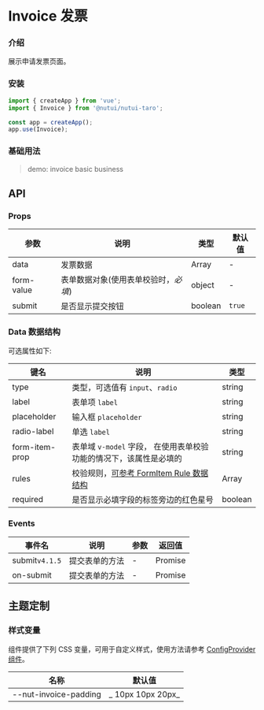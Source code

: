 # Invoice 发票

### 介绍

展示申请发票页面。

### 安装

```js
import { createApp } from 'vue';
import { Invoice } from '@nutui/nutui-taro';

const app = createApp();
app.use(Invoice);
```

### 基础用法

> demo: invoice basic business

## API

### Props

| 参数 | 说明 | 类型 | 默认值 |
| --- | --- | --- | --- |
| data | 发票数据 | Array | - |
| form-value | 表单数据对象(使用表单校验时，_必填_) | object | - |
| submit | 是否显示提交按钮 | boolean | `true` |

### Data 数据结构

可选属性如下:

| 键名 | 说明 | 类型 |
| --- | --- | --- |
| type | 类型，可选值有 `input`、`radio` | string |
| label | 表单项 `label` | string |
| placeholder | 输入框 `placeholder` | string |
| radio-label | 单选 `label` | string |
| form-item-prop | 表单域 `v-model` 字段， 在使用表单校验功能的情况下，该属性是必填的 | string |
| rules | 校验规则，[可参考 FormItem Rule 数据结构](#/zh-CN/form) | Array |
| required | 是否显示必填字段的标签旁边的红色星号 | boolean |

### Events

| 事件名 | 说明 | 参数 | 返回值 |
| --- | --- | --- | --- |
| submit`v4.1.5` | 提交表单的方法 | - | Promise |
| on-submit | 提交表单的方法 | - | Promise |

## 主题定制

### 样式变量

组件提供了下列 CSS 变量，可用于自定义样式，使用方法请参考 [ConfigProvider 组件](#/zh-CN/component/configprovider)。

| 名称 | 默认值 |
| --- | --- |
| --nut-invoice-padding | _ 10px 10px 20px_ |
